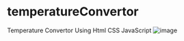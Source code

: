 # temperatureConvertor
Temperature Convertor Using Html CSS JavaScript
![image](https://github.com/gauravsane/temperatureConvertor/assets/68939352/84f155de-045f-4cfa-98d3-1fc65be08312)

